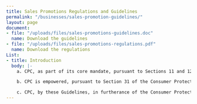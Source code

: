 ```yaml
---
title: Sales Promotions Regulations and Guidelines
permalink: "/businesses/sales-promotion-guidelines/"
layout: page
document:
- file: "/uploads/files/sales-promotions-guidelines.doc"
  name: Download the guidelines
- file: "/uploads/files/sales-promotions-regulations.pdf"
  name: Download the regulations
List:
- title: Introduction
  body: |-
    a. CPC, as part of its core mandate, pursuant to Sections 11 and 12 of the Act, is authorised to regulate any advertisement/statement directed at consumers for the purpose of affecting them with respect to purchasing and/or using any product/service.

    b. CPC is empowered, pursuant to Section 31 of the Consumer Protection Council Act, Cap 25 LFN 2004, to make regulations.

    c. CPC, by these Guidelines, in furtherance of the Consumer Protection Council (Sales Promotion) Registration Regulations 2005, provides guidance and direction on the process of seeking and securing approval for any sales promotion.
---
```


